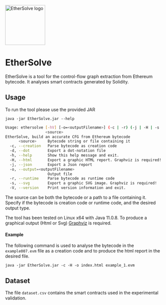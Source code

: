 <img src="https://github.com/VersusF/EtherSolve/blob/master/Logo/Logo.png" alt="EtherSolve logo" width="128px" height="128px"><br>
# EtherSolve

EtherSolve is a tool for the control-flow graph extraction from Ethereum bytecode. It analyses smart contracts generated by Solidity.

## Usage

To run the tool please use the provided JAR

`java -jar EtherSolve.jar --help`

```bash
Usage: ethersolve [-hV] [-o=<outputFilename>] (-c | -r) (-j | -H | -s | -d)
                  <source>
EtherSolve, build an accurate CFG from Ethereum bytecode
      <source>     Bytecode string or file containing it
  -c, --creation   Parse bytecode as creation code
  -d, --dot        Export a dot-notation file
  -h, --help       Show this help message and exit.
  -H, --html       Export a graphic HTML report. Graphviz is required!
  -j, --json       Export a Json report
  -o, --output=<outputFilename>
                   Output file
  -r, --runtime    Parse bytecode as runtime code
  -s, --svg        Export a graphic SVG image. Graphviz is required!
  -V, --version    Print version information and exit.
```

The source can be both the bytecode or a path to a file containing it.
Specify if the bytecode is creation code or runtime code, and the desired output type.

The tool has been tested on Linux x64 with Java 11.0.8. To produce a graphical output (Html or Svg) [Graphviz](https://graphviz.org/) is required.

#### Example

The following command is used to analyse the bytecode in the `example007.evm` file as a creation code and to produce the html report in the desired file.

`java -jar EtherSolve.jar -c -H -o index.html example_1.evm`

## Dataset

The file `dataset.csv` contains the smart contracts used in the experimental validation.